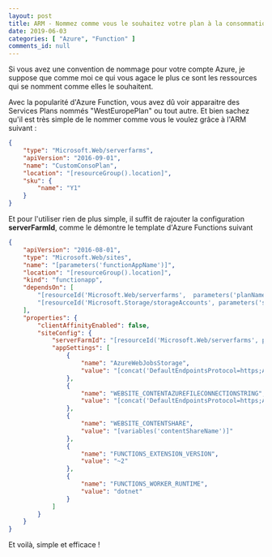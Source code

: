 ```yaml
---
layout: post
title: ARM - Nommez comme vous le souhaitez votre plan à la consommation pour Azure Function
date: 2019-06-03
categories: [ "Azure", "Function" ]
comments_id: null 
---
```


Si vous avez une convention de nommage pour votre compte Azure, je suppose que comme moi ce qui vous agace le plus ce sont les ressources qui se nomment comme elles le souhaitent.

Avec la popularité d'Azure Function, vous avez dû voir apparaitre des Services Plans nommés "WestEuropePlan" ou tout autre. Et bien sachez qu'il est très simple de le nommer comme vous le voulez grâce à l'ARM suivant :

```json
{
    "type": "Microsoft.Web/serverfarms",
    "apiVersion": "2016-09-01",
    "name": "CustomConsoPlan",
    "location": "[resourceGroup().location]",
    "sku": {
        "name": "Y1"
    }
}
```

Et pour l'utiliser rien de plus simple, il suffit de rajouter la configuration **serverFarmId**, comme le démontre le template d'Azure Functions suivant

```json
{
    "apiVersion": "2016-08-01",
    "type": "Microsoft.Web/sites",
    "name": "[parameters('functionAppName')]",
    "location": "[resourceGroup().location]",
    "kind": "functionapp",
    "dependsOn": [
        "[resourceId('Microsoft.Web/serverfarms',  parameters('planName'))]",
        "[resourceId('Microsoft.Storage/storageAccounts', parameters('storageName'))]"
    ],
    "properties": {
        "clientAffinityEnabled": false,
        "siteConfig": {
            "serverFarmId": "[resourceId('Microsoft.Web/serverfarms', parameters('planName'))]",
            "appSettings": [
                {
                    "name": "AzureWebJobsStorage",
                    "value": "[concat('DefaultEndpointsProtocol=https;AccountName=',parameters('storageName'),';AccountKey=',listKeys(resourceId('Microsoft.Storage/storageAccounts', parameters('storageName')), '2015-05-01-preview').key1)]"
                },
                {
                    "name": "WEBSITE_CONTENTAZUREFILECONNECTIONSTRING",
                    "value": "[concat('DefaultEndpointsProtocol=https;AccountName=',parameters('storageName'),';AccountKey=',listKeys(resourceId('Microsoft.Storage/storageAccounts', parameters('storageName')), '2015-05-01-preview').key1)]"
                },
                {
                    "name": "WEBSITE_CONTENTSHARE",
                    "value": "[variables('contentShareName')]"
                },
                {
                    "name": "FUNCTIONS_EXTENSION_VERSION",
                    "value": "~2"
                },
                {
                    "name": "FUNCTIONS_WORKER_RUNTIME",
                    "value": "dotnet"
                }
            ]
        }
    }
}
```

Et voilà, simple et efficace !
